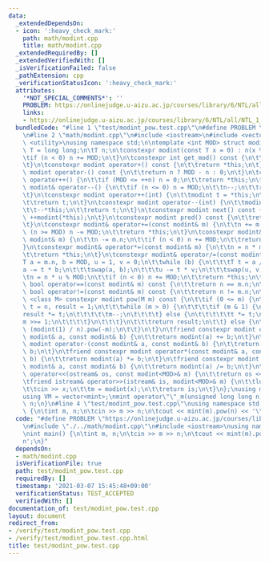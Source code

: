 ```yaml
---
data:
  _extendedDependsOn:
  - icon: ':heavy_check_mark:'
    path: math/modint.cpp
    title: math/modint.cpp
  _extendedRequiredBy: []
  _extendedVerifiedWith: []
  _isVerificationFailed: false
  _pathExtension: cpp
  _verificationStatusIcon: ':heavy_check_mark:'
  attributes:
    '*NOT_SPECIAL_COMMENTS*': ''
    PROBLEM: https://onlinejudge.u-aizu.ac.jp/courses/library/6/NTL/all/NTL_1_B
    links:
    - https://onlinejudge.u-aizu.ac.jp/courses/library/6/NTL/all/NTL_1_B
  bundledCode: "#line 1 \"test/modint_pow.test.cpp\"\n#define PROBLEM \"https://onlinejudge.u-aizu.ac.jp/courses/library/6/NTL/all/NTL_1_B\"\
    \n#line 2 \"math/modint.cpp\"\n#include <iostream>\n#include <vector>\n#include\
    \ <utility>\nusing namespace std;\n\ntemplate <int MOD> struct modint {\n\tusing\
    \ T = long long;\n\tT n;\n\tconstexpr modint(const T x = 0) : n(x % MOD) {\n\t\
    \tif (n < 0) n += MOD;\n\t}\n\tconstexpr int get_mod() const {\n\t\treturn MOD;\n\
    \t}\n\tconstexpr modint operator+() const {\n\t\treturn *this;\n\t}\n\tconstexpr\
    \ modint operator-() const {\n\t\treturn n ? MOD - n : 0;\n\t}\n\tconstexpr modint&\
    \ operator++() {\n\t\tif (MOD <= ++n) n = 0;\n\t\treturn *this;\n\t}\n\tconstexpr\
    \ modint& operator--() {\n\t\tif (n <= 0) n = MOD;\n\t\tn--;\n\t\treturn *this;\n\
    \t}\n\tconstexpr modint operator++(int) {\n\t\tmodint t = *this;\n\t\t++*this;\n\
    \t\treturn t;\n\t}\n\tconstexpr modint operator--(int) {\n\t\tmodint t = *this;\n\
    \t\t--*this;\n\t\treturn t;\n\t}\n\tconstexpr modint next() const {\n\t\treturn\
    \ ++modint(*this);\n\t}\n\tconstexpr modint pred() const {\n\t\treturn --modint(*this);\n\
    \t}\n\tconstexpr modint& operator+=(const modint& m) {\n\t\tn += m.n;\n\t\tif\
    \ (n >= MOD) n -= MOD;\n\t\treturn *this;\n\t}\n\tconstexpr modint& operator-=(const\
    \ modint& m) {\n\t\tn -= m.n;\n\t\tif (n < 0) n += MOD;\n\t\treturn *this;\n\t\
    }\n\tconstexpr modint& operator*=(const modint& m) {\n\t\tn = n * m.n % MOD;\n\
    \t\treturn *this;\n\t}\n\tconstexpr modint& operator/=(const modint& m) {\n\t\t\
    T a = m.n, b = MOD, u = 1, v = 0;\n\t\twhile (b) {\n\t\t\tT t = a / b;\n\t\t\t\
    a -= t * b;\n\t\t\tswap(a, b);\n\t\t\tu -= t * v;\n\t\t\tswap(u, v);\n\t\t}\n\t\
    \tn = n * u % MOD;\n\t\tif (n < 0) n += MOD;\n\t\treturn *this;\n\t}\n\tconstexpr\
    \ bool operator==(const modint& m) const {\n\t\treturn n == m.n;\n\t}\n\tconstexpr\
    \ bool operator!=(const modint& m) const {\n\t\treturn n != m.n;\n\t}\n\ttemplate\
    \ <class M> constexpr modint pow(M m) const {\n\t\tif (0 <= m) {\n\t\t\tmodint\
    \ t = n, result = 1;\n\t\t\twhile (m > 0) {\n\t\t\t\tif (m & 1) {\n\t\t\t\t\t\
    result *= t;\n\t\t\t\t\tm--;\n\t\t\t\t} else {\n\t\t\t\t\tt *= t;\n\t\t\t\t\t\
    m >>= 1;\n\t\t\t\t}\n\t\t\t}\n\t\t\treturn result;\n\t\t} else {\n\t\t\treturn\
    \ (modint(1) / n).pow(-m);\n\t\t}\n\t}\n\tfriend constexpr modint operator+(const\
    \ modint& a, const modint& b) {\n\t\treturn modint(a) += b;\n\t}\n\tfriend constexpr\
    \ modint operator-(const modint& a, const modint& b) {\n\t\treturn modint(a) -=\
    \ b;\n\t}\n\tfriend constexpr modint operator*(const modint& a, const modint&\
    \ b) {\n\t\treturn modint(a) *= b;\n\t}\n\tfriend constexpr modint operator/(const\
    \ modint& a, const modint& b) {\n\t\treturn modint(a) /= b;\n\t}\n\tfriend ostream&\
    \ operator<<(ostream& os, const modint<MOD>& m) {\n\t\treturn os << m.n;\n\t}\n\
    \tfriend istream& operator>>(istream& is, modint<MOD>& m) {\n\t\tlong long x;\n\
    \t\tcin >> x;\n\t\tm = modint(x);\n\t\treturn is;\n\t}\n};\nusing mint = modint<1000000007>;\n\
    using VM = vector<mint>;\nmint operator\"\"_m(unsigned long long n) {\n\treturn\
    \ n;\n}\n#line 4 \"test/modint_pow.test.cpp\"\nusing namespace std;\n\nint main()\
    \ {\n\tint m, n;\n\tcin >> m >> n;\n\tcout << mint(m).pow(n) << '\\n';\n}\n"
  code: "#define PROBLEM \"https://onlinejudge.u-aizu.ac.jp/courses/library/6/NTL/all/NTL_1_B\"\
    \n#include \"./../math/modint.cpp\"\n#include <iostream>\nusing namespace std;\n\
    \nint main() {\n\tint m, n;\n\tcin >> m >> n;\n\tcout << mint(m).pow(n) << '\\\
    n';\n}"
  dependsOn:
  - math/modint.cpp
  isVerificationFile: true
  path: test/modint_pow.test.cpp
  requiredBy: []
  timestamp: '2021-03-07 15:45:48+09:00'
  verificationStatus: TEST_ACCEPTED
  verifiedWith: []
documentation_of: test/modint_pow.test.cpp
layout: document
redirect_from:
- /verify/test/modint_pow.test.cpp
- /verify/test/modint_pow.test.cpp.html
title: test/modint_pow.test.cpp
---
```

